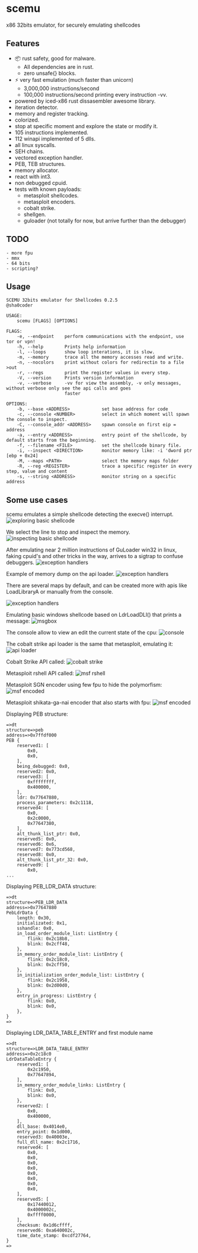 # scemu
x86 32bits emulator, for securely emulating shellcodes 

## Features
- 📦 rust safety, good for malware. 
	- All dependencies are in rust.
	- zero unsafe{} blocks.
- ⚡ very fast emulation (much faster than unicorn) 
	- 3,000,000 instructions/second
	- 100,000 instructions/second printing every instruction -vv.
- powered by iced-x86 rust dissasembler awesome library.
- iteration detector.
- memory and register tracking.
- colorized.
- stop at specific moment and explore the state or modify it.
- 105 instructions implemented.
- 112 winapi implemented of 5 dlls.
- all linux syscalls.
- SEH chains.
- vectored exception handler.
- PEB, TEB structures.
- memory allocator.
- react with int3.
- non debugged cpuid.
- tests with known payloads:
	- metasploit shellcodes.
	- metasploit encoders.
	- cobalt strike.
	- shellgen.
	- guloader (not totally for now, but arrive further than the debugger)

## TODO
	- more fpu
	- mmx
	- 64 bits
	- scripting?

## Usage
```
SCEMU 32bits emulator for Shellcodes 0.2.5
@sha0coder

USAGE:
    scemu [FLAGS] [OPTIONS]

FLAGS:
    -e, --endpoint    perform communications with the endpoint, use tor or vpn!
    -h, --help        Prints help information
    -l, --loops       show loop interations, it is slow.
    -m, --memory      trace all the memory accesses read and write.
    -n, --nocolors    print without colors for redirectin to a file >out
    -r, --regs        print the register values in every step.
    -V, --version     Prints version information
    -v, --verbose     -vv for view the assembly, -v only messages, without verbose only see the api calls and goes
                      faster

OPTIONS:
    -b, --base <ADDRESS>            set base address for code
    -c, --console <NUMBER>          select in which moment will spawn the console to inspect.
    -C, --console_addr <ADDRESS>    spawn console on first eip = address
    -a, --entry <ADDRESS>           entry point of the shellcode, by default starts from the beginning.
    -f, --filename <FILE>           set the shellcode binary file.
    -i, --inspect <DIRECTION>       monitor memory like: -i 'dword ptr [ebp + 0x24]
    -M, --maps <PATH>               select the memory maps folder
    -R, --reg <REGISTER>            trace a specific register in every step, value and content
    -s, --string <ADDRESS>          monitor string on a specific address
```

## Some use cases

scemu emulates a simple shellcode detecting the execve() interrupt.
![exploring basic shellcode](pics/basic_shellcode1.png)

We select the line to stop and inspect the memory.
![inspecting basic shellcode](pics/basic_shellcode2.png)

After emulating near 2 million instructions of GuLoader win32 in linux, faking cpuid's and other tricks in the way, arrives to a sigtrap to confuse debuggers. 
![exception handlers](pics/guloader1.png)

Example of memory dump on the api loader.
![exception handlers](pics/memdump.png)

There are several maps by default, and can be created more with apis like LoadLibraryA or manually from the console.

![exception handlers](pics/maps.png)

Emulating basic windows shellcode based on LdrLoadDLl() that prints a message:
![msgbox](pics/msgbox.png)

The console allow to view an edit the current state of the cpu:
![console](pics/console_help.png)

The cobalt strike api loader is the same that metasploit, emulating it:
![api loader](pics/metasploit_api_loader.png)

Cobalt Strike API called:
![cobalt strike](pics/cobalt_strike.png)


Metasploit rshell API called:
![msf rshell](pics/metasploit_rshell.png)

Metasploit SGN encoder using few fpu to hide the polymorfism:
![msf encoded](pics/msf_encoded.png)

Metasploit shikata-ga-nai encoder that also starts with fpu:
![msf encoded](pics/shikata.png)



Displaying PEB structure:
```
=>dt
structure=>peb
address=>0x7ffdf000
PEB {
    reserved1: [
        0x0,
        0x0,
    ],
    being_debugged: 0x0,
    reserved2: 0x0,
    reserved3: [
        0xffffffff,
        0x400000,
    ],
    ldr: 0x77647880,
    process_parameters: 0x2c1118,
    reserved4: [
        0x0,
        0x2c0000,
        0x77647380,
    ],
    alt_thunk_list_ptr: 0x0,
    reserved5: 0x0,
    reserved6: 0x6,
    reserved7: 0x773cd568,
    reserved8: 0x0,
    alt_thunk_list_ptr_32: 0x0,
    reserved9: [
        0x0,
...
```

Displaying PEB_LDR_DATA structure:
```
=>dt
structure=>PEB_LDR_DATA
address=>0x77647880
PebLdrData {
    length: 0x30,
    initializated: 0x1,
    sshandle: 0x0,
    in_load_order_module_list: ListEntry {
        flink: 0x2c18b8,
        blink: 0x2cff48,
    },
    in_memory_order_module_list: ListEntry {
        flink: 0x2c18c0,
        blink: 0x2cff50,
    },
    in_initialization_order_module_list: ListEntry {
        flink: 0x2c1958,
        blink: 0x2d00d0,
    },
    entry_in_progress: ListEntry {
        flink: 0x0,
        blink: 0x0,
    },
}
=>
```

Displaying LDR_DATA_TABLE_ENTRY and first module name
```
=>dt
structure=>LDR_DATA_TABLE_ENTRY
address=>0x2c18c0
LdrDataTableEntry {
    reserved1: [
        0x2c1950,
        0x77647894,
    ],
    in_memory_order_module_links: ListEntry {
        flink: 0x0,
        blink: 0x0,
    },
    reserved2: [
        0x0,
        0x400000,
    ],
    dll_base: 0x4014e0,
    entry_point: 0x1d000,
    reserved3: 0x40003e,
    full_dll_name: 0x2c1716,
    reserved4: [
        0x0,
        0x0,
        0x0,
        0x0,
        0x0,
        0x0,
        0x0,
        0x0,
    ],
    reserved5: [
        0x17440012,
        0x4000002c,
        0xffff0000,
    ],
    checksum: 0x1d6cffff,
    reserved6: 0xa640002c,
    time_date_stamp: 0xcdf27764,
}
=>
```


